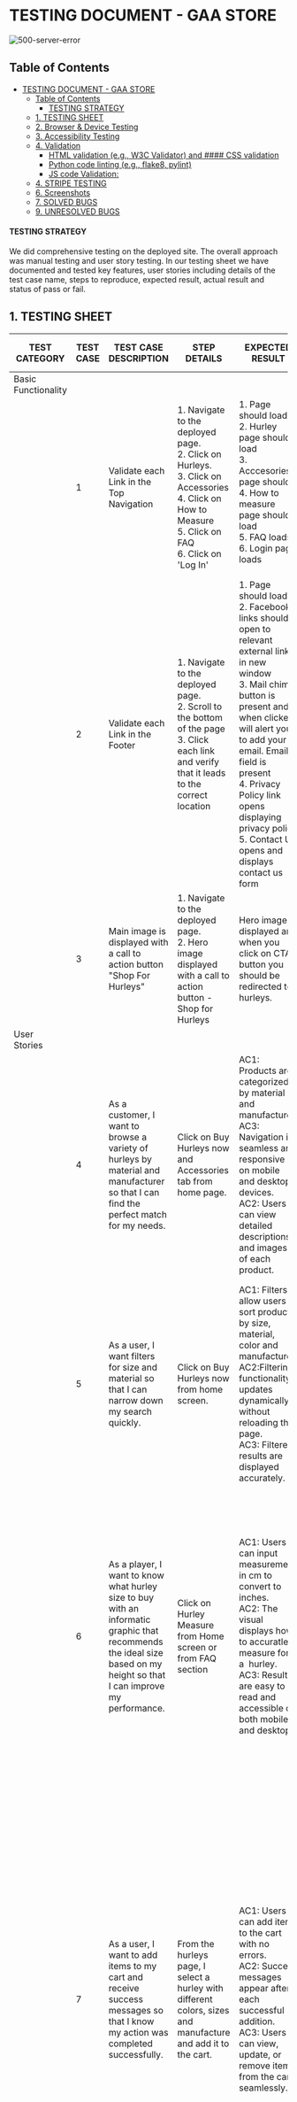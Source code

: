 # TESTING DOCUMENT - GAA STORE 

![500-server-error](https://github.com/user-attachments/assets/4e37eacd-de17-4cab-8df1-4613e7519633)


 
## Table of Contents

- [TESTING DOCUMENT - GAA STORE](#testing-document---gaa-store)
  - [Table of Contents](#table-of-contents)
      - [TESTING STRATEGY](#testing-strategy)
  - [1. TESTING SHEET](#1-testing-sheet)
  - [2. Browser \& Device Testing](#2-browser--device-testing)
  - [3. Accessibility Testing](#3-accessibility-testing)
  - [4. Validation](#4-validation)
      - [HTML validation (e.g., W3C Validator) and #### CSS validation](#html-validation-eg-w3c-validator-and--css-validation)
      - [Python code linting (e.g., flake8, pylint)](#python-code-linting-eg-flake8-pylint)
      - [JS code Validation:](#js-code-validation)
  - [4. STRIPE TESTING](#4-stripe-testing)
  - [6. Screenshots](#6-screenshots)
  - [7. SOLVED BUGS](#7-solved-bugs)
  - [9. UNRESOLVED BUGS](#9-unresolved-bugs)


#### TESTING STRATEGY 
We did comprehensive testing on the deployed site.  The overall approach was manual testing and user story testing. In our testing sheet we have documented and tested key features, user stories including details of the test case name, steps to reproduce, expected result, actual result and status of pass or fail. 

## 1. TESTING SHEET 

| TEST CATEGORY       | TEST CASE | TEST CASE DESCRIPTION                                                                                                                                                                                                                                                                                                  | STEP DETAILS                                                                                                                                                             | EXPECTED RESULT                                                                                                                                                                                                                                                                                                                                                                                                                                                                                                        | ACTUAL RESULT                                                                                                                                                                                                                                                                                                                                                                                                                                                                                                                                                                        | PASS / FAIL |
| ------------------- | --------- | ---------------------------------------------------------------------------------------------------------------------------------------------------------------------------------------------------------------------------------------------------------------------------------------------------------------------- | ------------------------------------------------------------------------------------------------------------------------------------------------------------------------ | ---------------------------------------------------------------------------------------------------------------------------------------------------------------------------------------------------------------------------------------------------------------------------------------------------------------------------------------------------------------------------------------------------------------------------------------------------------------------------------------------------------------------- | ------------------------------------------------------------------------------------------------------------------------------------------------------------------------------------------------------------------------------------------------------------------------------------------------------------------------------------------------------------------------------------------------------------------------------------------------------------------------------------------------------------------------------------------------------------------------------------ | ----------- |
| Basic Functionality |           |                                                                                                                                                                                                                                                                                                                        |                                                                                                                                                                          |                                                                                                                                                                                                                                                                                                                                                                                                                                                                                                                        |                                                                                                                                                                                                                                                                                                                                                                                                                                                                                                                                                                                      |
|                     | 1         | Validate each Link in the Top Navigation                                                                                                                                                                                                                                                                               | 1\. Navigate to the deployed page.<br>2\. Click on Hurleys.<br>3\. Click on Accessories<br>4\. Click on How to Measure<br>5\. Click on FAQ<br>6\. Click on 'Log In'      | 1\. Page should load<br>2\. Hurley page should load<br>3\. Acccesories page should<br>4\. How to measure page should load<br>5\. FAQ loads<br>6\. Login page loads<br><br>                                                                                                                                                                                                                                                                                                                                             | 1\. Page  loads<br>2\. Hurley  page loads<br>3\. Acccesories page loads<br>4\. How to measure page  loads<br>5\. FAQ loads<br>6\. Login page loads<br><br>                                                                                                                                                                                                                                                                                                                                                                                                                           | TRUE        |
|                     | 2         | Validate each Link in the Footer                                                                                                                                                                                                                                                                                       | 1\. Navigate to the deployed page.<br>2\. Scroll to the bottom of the page<br>3\. Click each link and verify that it leads to the correct location                       | 1\. Page should load<br>2\. Facebook links should open to relevant external links in new window<br>3\. Mail chimp button is present and when clicked will alert you to add your email. Email field is present<br>4\. Privacy Policy link opens displaying privacy policy<br>5\. Contact Us opens and displays contact us form<br>                                                                                                                                                                                      | 1\. Page  loads<br>2\. Facebook links open to fb page in new window<br>3\. Mail chimp button is present and when clicked alerst me to add  email. Email field is present<br>4\. Privacy Policy link opens displaying privacy policy<br>5\. Contact Us opens and displays contact us form<br>                                                                                                                                                                                                                                                                                         | TRUE        |
|                     | 3         | Main image is displayed with a call to action button "Shop For Hurleys"                                                                                                                                                                                                                                                | 1\. Navigate to the deployed page.<br>2\. Hero image displayed with a call to action button - Shop for Hurleys                                                           | Hero image displayed and when you click on CTA button you should be redirected to hurleys.                                                                                                                                                                                                                                                                                                                                                                                                                             | Hero image displayed and when I click on CTA button I am redirected to hurleys.                                                                                                                                                                                                                                                                                                                                                                                                                                                                                                      | TRUE        |
| User  Stories       |           |                                                                                                                                                                                                                                                                                                                        |                                                                                                                                                                          |                                                                                                                                                                                                                                                                                                                                                                                                                                                                                                                        |                                                                                                                                                                                                                                                                                                                                                                                                                                                                                                                                                                                      |             |
|                     | 4         | As a customer, I want to browse a variety of hurleys by material and manufacturer so that I can find the perfect match for my needs.                                                                                                                                                                                   | Click on Buy Hurleys now and Accessories tab from home page.                                                                                                             | AC1: Products are categorized by material and manufacturer.<br>AC3: Navigation is seamless and responsive on mobile and desktop devices.<br>AC2: Users can view detailed descriptions and images of each product.<br>                                                                                                                                                                                                                                                                                                  | 1\. When I click on hurleys, I can select the material and manufacturer.<br>2\. It is resposnisve on mobile and desktop.<br>3\. When I select a product I see a detailed dscription and image.                                                                                                                                                                                                                                                                                                                                                                                       | TRUE        |
|                     | 5         | As a user, I want filters for size and material so that I can narrow down my search quickly.                                                                                                                                                                                                                           | Click on Buy Hurleys now from home screen.                                                                                                                               | AC1: Filters allow users to sort products by size, material, color and manufacturer.<br>AC2:Filtering functionality updates dynamically without reloading the page.<br>AC3: Filtered results are displayed accurately.<br>                                                                                                                                                                                                                                                                                             | 1\. When I select from the hurley category I can click on the drop down arrow and select size, color, material and manufacturer.<br>2\. I can change options and it updates dynamically.<br>3\. All results are displayed correctly.                                                                                                                                                                                                                                                                                                                                                 | TRUE        |
|                     | 6         | As a player, I want to know what hurley size to buy with an informatic graphic that recommends the ideal size based on my height so that I can improve my performance.                                                                                                                                                 | Click on Hurley Measure from Home screen or from FAQ section                                                                                                             | AC1: Users can input  measurement in cm to convert to inches.<br>AC2: The visual displays how to accuratley measure for a  hurley.<br>AC3: Results are easy to read and accessible on both mobile and desktop.                                                                                                                                                                                                                                                                                                         | 1\. When I click on hurley measure it has a clear visual display of how I should measure for my hurley.<br>2\. If I have meaured in cms I can enter this into the cms inches converter to get the correct hurley size.<br>3\. It is responsive and clear on both mobile and desktop devices.                                                                                                                                                                                                                                                                                         | TRUE        |
|                     | 7         | As a user, I want to add items to my cart and receive success messages so that I know my action was completed successfully.                                                                                                                                                                                            | From the hurleys page, I select a hurley with different colors, sizes and manufacture and add it to the cart.                                                            | AC1: Users can add items to the cart with no errors.<br>AC2: Success messages appear after each successful addition.<br>AC3: Users can view, update, or remove items from the cart seamlessly.                                                                                                                                                                                                                                                                                                                         | 1\. When I add a hurley to the cart a message no error message is displayed.<br>2\. When I add a product to the shopping bag a success message appears in the top right corner for 3 seconds giving me feedback that it has successully been added to the shopping bag.<br>3\. When I go to my shopping bag I can view the items I have added to the bag and I can increase or decrease the quantity without any errors on mobile and desktop.                                                                                                                                       | TRUE        |
|                     | 8         | As a user, I want success messages to appear when I add items to my cart so that I know my action was completed.                                                                                                                                                                                                       | I click and select a hurley or accessory and add it to the cart                                                                                                          | AC1: Success messages are displayed after every successful addition to the cart.<br>AC2: Messages are visually distinct and easy to understand.<br>AC3: Messages are responsive and consistent across devices.                                                                                                                                                                                                                                                                                                         | 1\. When I add items to the cart a success message is displayed in the top right corner and automatically disappears after 3 seconds. When I add a second and thrid item to the cart, the success message appears informing me that I have updated the cart.  2\. The message is clear and consise with a green color for success and red for warning. 3. Message is consistent and works well on mobile and desktop devices.                                                                                                                                                        | TRUE        |
|                     | 9         | As a customer, I want to complete the checkout process easily so that I can quickly finalise my purchase.                                                                                                                                                                                                              | After adding items to the cart I proceed to payment.                                                                                                                     | AC1: Checkout flow includes billing, shipping, and payment sections.<br>AC2: Users can modify details before confirming the order.<br>AC3: Checkout is responsive and error-free.                                                                                                                                                                                                                                                                                                                                      | 1\. After adding items to the cart, I proceed to payments. I can view the items I have in my cart.  The field names are clear and easy to enter my details by tab or by clicking in each field. The name, address, email and payment details are displayed clearly.<br> 2\. I can edit any field before clicking on the confirm order button. <br>3\. It clearly displays how much my card will be charged proior to clicking on confirming order. When I click on payment it processes my order and I can see a little circling order processing then show me a order success page. | TRUE        |
|                     | 10        | As a user, I want warning messages for incomplete or invalid inputs during checkout so that I can fix errors.                                                                                                                                                                                                          | I type in an invalid email without the @ symbol. I type in an invalid telephone number with letters. I type an invalid card number. I type in invalid year for the card. | AC1: Warning messages are triggered for missing or invalid information.<br>AC2: Messages clearly describe the issue and suggest corrective actions.<br>AC3: Warnings appear prominently without interrupting the checkout flow.                                                                                                                                                                                                                                                                                        | 1\. When I input a wrong card number I get alerted that it is an invalid number. When I input an invalid email or letters instead of a phone number I can alterted that it is invalid 2. When I enter numbers instead of a number in the telephone field I can alerted that it is invalid.<br>3\. Clear message are displayed to alert me of the error buy I can fix easily and proceed to checkout.                                                                                                                                                                                 | TRUE        |
|                     | 11        | As a customer, I want to sign up for Mailchimp newsletters so that I can stay updated on deals and new products.                                                                                                                                                                                                       | I type in my email in the email field in the footer of the page and click on subscribe. I can see the subsucribe button on the bottom of each page on the site.          | AC1: Mailchimp integration collects email addresses securely.<br>AC2: Newsletter sign-up is accessible from multiple pages                                                                                                                                                                                                                                                                                                                                                                                             | 1\. Mailchimp is set up to collect my email address once I enter my email and click on sign up.<br>2\. I can enter my email in the footer of the site from any page on the site.                                                                                                                                                                                                                                                                                                                                                                                                     | TRUE        |
|                     
|                     | 13        | As a customer, I want an FAQ section to find answers to common questions so that I can make informed purchases.                                                                                                                                                                                                        | From the home page I click on the FAQ page.                                                                                                                              | AC1: FAQ section covers key topics<br>AC2: Questions and answers are displayed neatly in accordian style.<br>AC3: FAQ is easily accessible from the homepage.                                                                                                                                                                                                                                                                                                                                                          | 1\. I click on the FAQ page and see a list of relevant topics about hurleys and accessosies.<br>2\. The questions are clear and if I want to see the answer I click to expand the question with the answer. <br>3\. FAQ is on the navigation header and very accessible. On mobile it is accessible from the burger icon.                                                                                                                                                                                                                                                            | TRUE        |
|                     | 14        | As a user, I want a privacy policy page so that I feel confident my data is secure.                                                                                                                                                                                                                                    | Click on Privacy policy in footer                                                                                                                                        | AC1: Privacy policy page is accessible from the footer.<br>AC2: Content is clear, concise, and compliant with regulations.                                                                                                                                                                                                                                                                                                                                                                                             | 1\. I can see and easily click on the privacy statement which is displayed in the footer of the page.<br>2\. The conent of the privacy page is clear and consise and compliant with regulations                                                                                                                                                                                                                                                                                                                                                                                      | TRUE        |
|                     | 15        | As a website visitor, I want a custom 404 page to redirect me gracefully if a link is broken and 500 error if there is a server error                                                                                                                                                                                  | When I enter an incorrecty url I am navigated to a 404 page                                                                                                              | AC1: Custom 404 page provides helpful navigation links.<br>AC2: Design is consistent with the website’s branding.<br>AC3: Users can easily return to the homepage.<br>AC4: Custom 500 server error page provides helpful navigation links.                                                                                                                                                                                                                                                                             | 1\. After adding an incorrect url I get navigated to a customised 404 page which has a link to return me to the home page of the site. <br>2\. The design is consistent with the rest of the site.<br>3\. The link returns me to the home page.<br>4\. When I simulate a serer error I am navigated to a customised 500 page, a link takes me to the home page, the page design is consistent with the site.                                                                                                                                                                         | TRUE        |
|                     | 16        | As a user, I want a visually appealing homepage with hurling imagery, navigation, and footer so that I can quickly find what I’m looking for and feel immersed in the theme of Gaelic games.                                                                                                                           | When I enter the site the home page is clear, I can see naviagtion bar and footer, on a mobile I can see a burger icon which expands when clicked.                       | AC1: The homepage includes an enticing hero image featuring hurling players or equipment.<br>AC2: Navigation bar is clearly laid out with links to major sections (e.g., Product Categories, Hurley Size Calculator, FAQ).<br>AC3: Footer includes links to Privacy Policy, Mailchimp signup, and social media icons.<br>AC4: The layout is responsive and designed using reusable base.html files for consistency across pages.                                                                                       | 1\. The home page is attractive with a large hero image of a helmet, hurley and ball.<br>2\. The navigation bar is clear, and easy to view the relevant sections.<br>3\. The footer contains the facebook link to the company, a mail chimp sign up and privacy policy.<br>4\. The layout is consistent accross the site.                                                                                                                                                                                                                                                            | TRUE        |
|                     | 17        | As a user, I want to create a profile during my first purchase so that I can log in later and view my order history.                                                                                                                                                                                                   | Click Sign In /Log on on the nav bar                                                                                                                                     | AC1: Users can create a profile<br>AC2: Order history is accessible via the user profile dashboard after logging in.<br>AC3: Users can log in and out securely.<br>                                                                                                                                                                                                                                                                                                                                                    | 1\. I click on the sign up log in button<br>2\. I enter my username, email and password<br>3\. Once sucessfully logged in it say welcom and my name on my profile page<br>4\. The log in / sign up has changed to Hello Name<br>5\. I can add a shipping address<br>6\. I can view previous orders                                                                                                                                                                                                                                                                                   | TRUE        |
|                     | 18        | As a user, I want to save multiple shipping addresses so that I can quickly select my preferred address at checkout.                                                                                                                                                                                                   | Click Sign In /Log on on the nav bar                                                                                                                                     | AC1: Users can add, edit, and delete shipping addresses.<br>AC2: Users can mark one address as their default shipping address.<br>AC3: Users can select a saved address during checkout.<br>AC4: Shipping addresses remain stored in their account even after logging out.<br>AC5: The database properly associates multiple addresses with each user.<br>AC6: The feature is mobile-friendly and easy to use.                                                                                                         | 1\. I log in and go to the profile page<br>2\. I enter 2 shipping addresses<br>3\. I then go to the hurley section, add a hurley and proceed to checkout<br>4\. Under saved address I click on the drop down arrow and select an address<br>5\. The saved address prepoluates the fields<br>6\. I log out and log back in - my saved shipping addresses remain                                                                                                                                                                                                                       | TRUE        |
|                     | 19        | As a Superuser or Manager, I want to be able to create, read, update, and delete FAQs so that I can keep the FAQ section accurate and helpful for customers.                                                                                                                                                           | Click Sign In /Log on on the nav bar                                                                                                                                     | AC1: Superusers and Managers can create new FAQs.<br>AC2: Superusers and Managers can edit existing FAQ entries.<br>AC3: Superusers and Managers can delete outdated FAQs.<br>AC4: Users can only view the FAQ section but not modify it.<br>AC5: The FAQ management interface is accessible through the admin dashboard.<br>AC6: All changes are logged for tracking purposes.                                                                                                                                        | 1\. Signed in as a staff super user<br>2\. Profile page is open<br>3\. I naviage to the FAQ page<br>4\. Buttons are displayed beside each FAQ allowing me to edit or delete<br>5\. Before I delete a warning message alerts me to confirm<br>6\. Results are displayed immeadiatelu                                                                                                                                                                                                                                                                                                  | TRUE        |
|                     | 20        | As a developer, I need to create a structured business model, improve SEO, and set up marketing tools like Facebook and Mail chimp to increase visibility and drive customer engagement.                                                                                                                               | Follow CI's videos and tutorials on SEO and Marketing and create and SEO and Marketing.md                                                                                | AC1: A business model document is created outlining revenue streams and customer acquisition strategies<br>AC2: A Facebook page is set up and populated with relevant content.<br>AC3: A Mailchimp account is created for email marketing campaigns.<br>AC4: Keyword research is documented in the Marketing and SEO file.<br>AC5 The website is optimized for SEO best practices (metadata, alt tags, structured URLs, etc.).<br> AC6: A content strategy is defined including product descriptions, and FAQ updates. | AC1: A business model document is created outlining revenue streams and customer acquisition strategies<br>AC2: A Facebook page is set up and populated with relevant content.<br>AC3: A Mailchimp account is created for email marketing campaigns.<br>AC4: Keyword research is documented in the Marketing and SEO file.<br>AC5 The website is optimized for SEO best practices (metadata, alt tags, structured URLs, etc.).<br> AC6: A content strategy is defined including product descriptions, and FAQ updates.                                                               | TRUE        |
|                     | 21        | As a user, I want to add items to my cart and receive success messages so that I know my action was completed successfully.                                                                                                                                                                                            | Navigate to hurleys, added a hurley to the cart.                                                                                                                         | AC1: Users can add items to the cart with no errors.<br>AC2: Success messages appear after each successful addition.<br>AC3: Users can view, update, or remove items from the cart seamlessly.                                                                                                                                                                                                                                                                                                                         | 1\. Navigate to hurleys, added a hurley to the cart, success message displays in top right corner and dissappears after 3 seconds                                                                                                                                                                                                                                                                                                                                                                                                                                                    | TRUE        |
|                     | 22        | As a customer, I want to complete the checkout process easily so that I can quickly finalise my purchase.                                                                                                                                                                                                              | Added items to my bag and proceeded to checkout                                                                                                                          | AC1: Checkout flow includes billing, shipping, and payment sections.<br>AC2: Users can modify details before confirming the order.<br>AC3: Checkout is responsive and error-free.                                                                                                                                                                                                                                                                                                                                      | 1\. Added items to the bag<br>2\. Clicked on bag<br>3\. Summary of what is in my bag is displayed along with price<br>4\. Clicked on proceed to checkout<br>5\. Input fields are clear and straight forward<br>6\. Added test card details and submitted<br>7\. Page displaying success with my order number etc.                                                                                                                                                                                                                                                                    | TRUE        |
|                     | 23        | As an online shop owner, I want to receive customer enquiries via an online form,So that I can track, manage, and respond to them efficiently in Django Admin. I can use this valuable date to update FAQ and communicate with customer needs. As a user I want an easy way to contact the store to ask about a query. | Clicked on contact us in the footer                                                                                                                                      | criteria one: Users can submit enquiries through a contact form.<br>criteria two: Enquiries are stored in the database.<br>criteria three: Shop owners can view enquiries in Django Admin<br>criteria four: Shop owners can mark enquiries as "Read"<br>criteria five: The functionality is tested and works across devices                                                                                                                                                                                            | 1\. Clicked on the contact me in the footer<br>2\. Form is displayed and I enter my details<br>3\. Press submit with a success message displayed.<br>4\. As a staff member I log into django admin, navigate to messages, I can view message and tick if I want to show it has been dealth with.                                                                                                                                                                                                                                                                                     | 5           |
|                     | 24        | As a user, I want a privacy policy page so that I feel confident my data is secure.<br>                                                                                                                                                                                                                                | Clicked on Privacy Policy in the footer                                                                                                                                  | AC1: Privacy policy page is accessible from the footer.<br>AC2: Content is clear, concise, and compliant with regulations.                                                                                                                                                                                                                                                                                                                                                                                             | 1\. Clicked on privacy policey<br>2\. Privacy policy is displayed                                                                                                                                                                                                                                                                                                                                                                                                                                                                                                                    | TRUE        |
|                     | 25        | As a user, I want success messages to appear when I add items to my cart so that I know my action was completed.                                                                                                                                                                                                       | Navigated to accessories, added a grip to my bag                                                                                                                         | AC1: Success messages are displayed after every successful addition to the cart.<br>AC2: Messages are visually distinct and easy to understand.<br>AC3: Messages are responsive and consistent across devices.                                                                                                                                                                                                                                                                                                         | 1\. Navigated to accessories, added a grip to my bag<br>2\. Success message is displayed                                                                                                                                                                                                                                                                                                                                                                                                                                                                                             | TRUE        |
|                     | 26        | As a customer, I want to sign up for Mailchimp newsletters so that I can stay updated on deals and new products.                                                                                                                                                                                                       | Navigated to footer, entered email and click subscribe                                                                                                                   | AC1: Mailchimp integration collects email addresses securely.<br>AC2: Newsletter sign-up is accessible from multiple pages (e.g., footer, pop-up).<br>AC3: Confirmation messages are sent after successful sign-ups.                                                                                                                                                                                                                                                                                                   | 1\. Naviaged to footer, entered email and click subscribe<br>2\. Logged into mail chimp account, saw emails collected                                                                                                                                                                                                                                                                                                                                                                                                                                                                | TRUE        |
|                     | 27        | As a customer I want to send a gift message with the products items                                                                                                                                                                                                                                                    | Add some items to the bag, click on bag, tick the gift message box, write a message, submit.                                                                             | AC1: User gets feed back when they submit a message.<br>AC2: Message is displayed on checkout success page.                                                                                                                                                                                                                                                                                                                                                                                                            | Added some items to the bag, clicked on bag, ticked the gift message bos, wrote a message, clicked on submit. Received confirmation that the message was succcessful. Continued to a successful payment. Gift message displayed on Thank you for your order page.                                                                                                                                                                                                                                                                                                                    | TRUE        |
|                     | 28        | As a customer with a user profile I want to see previous orders                                                                                                                                                                                                                                                        | Click into login, enter username and password. Click on my name in the nav bar, directed to profile, view list of previous orders, click to expand order detail.         | AC1: Use with a profile and who has made previous orders when logged in can view previous order.<br>AC2: The orders are displayed and be expanded to more detail when clicked on                                                                                                                                                                                                                                                                                                                                       | Click into login, enter username and password. Click on my name in the nav bar, directed to profile, viewed list of previous orders, clicked  to expand order detail and I viewed the detals.                                                                                                                                                                                                                                                                                                                                                                                        | TRUE        |                                                                                                                                                                                                                                                                                                                                                                                                                                                   | TRUE        |
##  2. Browser & Device Testing


| Responsiveness |      |                                    |                                                                                                                                                          |                                                                                          |
| -------------- | ---- | ---------------------------------- | -------------------------------------------------------------------------------------------------------------------------------------------------------- | ---------------------------------------------------------------------------------------- |
|                | TC01 | Page works on mobile screens       | 1\. Navigate to the deployed page on iphone12<br>2\. Verify the basic functionality of the app                                                           | 1\. Deployed page opens<br>2\. App functionality works<br>3\. Looks good on small screen | TRUE |
|                | TC01 | Page works on tablet screens       | 1\. Navigate to the deployed page.<br>2\. Open the developer tools<br>3\. Set the window size to 650px<br>4\. Verify the basic functionality of the app  | 1\. Deployed page opens and window size is set.<br>2\. App functionality works           | TRUE |
|                | TC03 | Page works on desktop screens      | 1\. Navigate to the deployed page.<br>2\. Open the developer tools<br>3\. Set the window size to 1200px<br>4\. Verify the basic functionality of the app | 1\. Deployed page opens and window size is set.<br>2\. App functionality works           | TRUE |
|                | TC04 | Page works on wide screen desktops | 1\. Navigate to the deployed page.<br>2\. Open the developer tools<br>3\. Set the window size to 2200px<br>4\. Verify the basic functionality of the app | 1\. Deployed page opens and window size is set.<br>2\. App functionality works           | TRUE |

##  3. Accessibility Testing

The site passed accessibility testing. After passing it through wave I made some more improvements. It scores a 95 on lighthouse. 

![WAVE Screen Reader](https://github.com/user-attachments/assets/270e8b4d-3c22-4db2-8db0-344cea2359ec)

![WAVE Features](https://github.com/user-attachments/assets/d6ef98c3-9776-4691-8d01-590ea1cd3ce9)

![Light House Test](https://github.com/user-attachments/assets/0afe9c4c-9dc3-4e50-bfff-0a9c9f8db078)



## 4. Validation

NOTE: I did not validate or remove commented out code in SETTINGS.py or the privacy policy or any other files that I didn't create as we were advised not to do that in the CI course videos. 
To validate the html I went to the deployed site, right clicked and copied the code from View Page Source. I have put these as pass in  my sheet, base.html and main-nav.html as they were part of the source code.

#### HTML validation (e.g., W3C Validator) and #### CSS validation

| CSS Validation Check List |      |
| ------------------------- | ---- |
|                           |      | Check for un-used code |
| checkout.css              | Pass | Clear |
| bag.css                   | Pass | Clear |
| order_detail.css          | Pass | Clear |
| faq.css                   | Pass | Clear |
| login css                 | Pass | Clear |
| base.css                  | Pass | Clear |
| products.css              | Pass | Clear |
|                           |      |  |
| HTML Validation           |      |  |
|                           |      | Check for un-used code |
| checkout_success_html     | Pass | Clear |
| checkout.html             | Pass | Clear |
| order_detail.html         | Pass | Clear |
| contact_us.html           | Pass | Clear |
| faq_confirm_delete.html   | Pass | Clear |
| faq_form.html             | Pass | Clear |
| faq_list                  | Pass | Clear |
| privacy policey           | N/A  | N/A |
| how_to_measure.html       | Pass | Clear |
| index.html                | Pass | Clear |
| accessories_shop.html     | Pass | Clear |
| hurleys_shop.html         | Pass | Clear |
| product_detail.html       | Pass | Clear |
| product_list.html         | Pass | Clear |
| add_address.html          | Pass | Clear |
| edit_address.html         | Pass | Clear |
| login.html                | Pass | Clear |
| profile.html              | Pass | Clear |
| base.html                 | Pass | Clear |
| main-nav.html             | Pass | Clear |
| mobile-top-header         | Pass | Clear |

![order_detail](https://github.com/user-attachments/assets/ddf9a93c-f9e5-483a-8cf2-83c6d15164f0)



#### Python code linting (e.g., flake8, pylint)

| Python Linter used: | https://pep8ci.herokuapp.com/ |
| ------------------- | ----------------------------- |
|                     |                               |  |
| App                 | File                          | Pass - NO errors |
| Bag                 | Content Processors            | TRUE |
| Bag                 | urls.py                       | TRUE |
| Bag                 | views.py                      | TRUE |
|                     |                               |  |
| checkout            | admin.py                      | TRUE |
| checkout            | apps.py                       | TRUE |
| checkout            | forms.py                      | TRUE |
| checkout            | models.py                     | TRUE |
| checkout            | urls.py                       | TRUE |
| checkout            | views.py                      | TRUE |
|                     |                               |  |
| core                | admin.py                      | TRUE |
| core                | apps.py                       | TRUE |
| core                | forms.py                      | TRUE |
| core                | models.py                     | TRUE |
| core                | urls.py                       | TRUE |
| core                | views.py                      | TRUE |
|                     |                               |  |
| gaa_store           | asgi.py                       | TRUE |
| gaa_store           | urls.py                       | TRUE |
| gaa_store           | views.py                      | TRUE |
| gaa_store           | wsgi.py                       | TRUE |
| gaa_store           | settings.py                   | N/a |
|                     |                               |  |
| home                | urls.py                       | TRUE |
| home                | views.py                      | TRUE |
| home                | apps.py                       | TRUE |
|                     |                               |  |
| products            | admin                         | TRUE |
| products            | apps.py                       | TRUE |
| products            | models.py                     | TRUE |
| products            | urls.py                       | TRUE |
| products            | views.py                      | TRUE |
|                     |                               |  |
| profiles            | apps.py                       | TRUE |
| profiles            | forms.py                      | TRUE |
| profiles            | models.py                     | TRUE |
| profiles            | urls.py                       | TRUE |
| profiles            | views_allauth.py              | TRUE |
| profiles            | views.py                      | TRUE |
|                     |                               |  |
| manage.py           |                               | TRUE |

![Python Linter](https://github.com/user-attachments/assets/4439913a-1146-4e48-9429-3149a7d54213)


#### JS code Validation: 

| JS Linter used: |                    | https://jshint.com/ |
| --------------- | ------------------ | ------------------- |
|                 |                    |                     |
|                 |                    |                     |
| App             | File               | Pass - NO errors    |
|                 |                    |                     |
| bag             | bag.js             | TRUE                |
|                 |                    |                     |
| checkout        | checkout.js        | TRUE                |
|                 | stripe_elements.js | TRUE                |
|                 |                    |                     |
| static          | coverter.js        | TRUE                |
|                 | main.js            | TRUE                |

![JS Validation](https://github.com/user-attachments/assets/55aebcab-2a79-4a7f-b849-0a06be814c3a)


## 4. STRIPE TESTING 
|                              | CARD NUMBER         | PAYMENT ACCEPTED | ORDER IS CREATED IN DATABASE | SUCCESS/ERROR MESSAGE IS SHOWN | STRIPE DASHBOARD CONFIRMED WEBHOOK EVENT |
| ---------------------------- | ------------------- | ---------------- | ---------------------------- | ------------------------------ | ---------------------------------------- |
| Test Card Payments (Success) | 4242 4242 4242 4242 | TRUE             | TRUE                         | TRUE                           | TRUE                                     |
| Test Card Payments (Failure) | 4000 0000 0000 0002 | FALSE            | FALSE                        | TRUE                           | TRUE                                     |
| Invalid Card number          | 3030 3030 3030 0345 | FALSE            | FALSE                        | TRUE                           | FALSE                                    |


I ensured my webhooks and stripe keys were stored in my env.py file which is listed under gitignore. I was worried that they were exposed so I got new keys and replaced. Then I wrote a command in the terminal to delete records of keys from the repository. 

TEST WEBHOOKS
I logged on to the stripe dashboard to ensure that the webhook endpoint received and processed the event. 

EXPIRED CARDS 
I receive an alert message that my card is expired and I am unable to proceed until rectified, the payment process and order do not get processed. 



## 6. Screenshots

![Stipe Webhooks success](https://github.com/user-attachments/assets/a5830cb4-35b3-4ca9-85ea-bb2629afd3d5)



![404 Error](https://github.com/user-attachments/assets/b2e2efb7-a7c2-4bb0-9462-7a6c3a80c36b)

![500 Error](https://github.com/user-attachments/assets/748438fd-9007-40f8-b329-abb22a17eb7f)

## 7. SOLVED BUGS 

**BUG**: When I ran the server, received the following error:

 File "/Users/vikimulhall/GAA_STORE/products/views.py", line 1, in <module>
    from django.shortcuts import renderget_object_or_404
ImportError: cannot import name 'renderget_object_or_404' from 'django.shortcuts' (/Library/Frameworks/Python.framework/Versions/3.12/lib/python3.12/site-packages/django/shortcuts.py). Did you mean: 'get_object_or_404'?

**RESOLVED BY**: Went to my views.py file and saw I had a typo in the import line. Amended and started server again. 

**BUG**: After adding the hurley page, it wouldn't display and sent the following error in the terminal:

Not Found: /hurleys/
[25/Apr/2025 15:06:51] "GET /hurleys/ HTTP/1.1" 404 2717

**RESOLVED BY**: Realised I had forgotten to include the products app in the main urls.py. I then also included the hurling page itself. 

 **BUG**: Hurley images not being displayed & not consistent size.  
 **RESOLVED BY**: Changed location of images to the static folder, restarted server, only the ash image displayed, checked for typos, found dashes rather than hyphens, amended in the html page and resolved problem. To fix the inconsistent size of the ash hurley image compared to the other two, I added some css, which did not work, so I fixed the image again in Canva and resaved and loaded and it worked when refreshed. 

 **BUG**: Created a hurling calculator, when the user enters the measurement in cms it will give the result in inches. On testing when I entered a number, no result was displayed. 
 **RESOLVED BY:** Checked the css and js and it seemed ok. Went to inspector tools and found the error that the converter.js was not found.  Realised I had spelled the converter.js file incorrectly in the directory. 

 ![converter js file spelled incorrectly](https://github.com/user-attachments/assets/20099172-ae50-45a4-9572-e1b82df89405)

 **BUG**: Creating a horizontal line to divide the helmet from hurley measurement section. 
**RESOLVED BY:** Checked using inspection tools, the width appeared as 0.  When I googled it, this can be an issue with flexbox layouts.  Applied some width in css and the issue was resolved. 
 
<img width="1264" alt="horizontal line bug no width" src="https://github.com/user-attachments/assets/f368d998-8f43-4d60-95d1-596241266d7b" />

 **BUG**: Creating a FAQ page, for better UX I wanted to list the FAQ and if you click on the question it expands, so I used boostraps data-toggle accordion feature.  When I started the server it just displayed the question and the answer and had no toggle feature. 
 **RESOLVED BY:** I opened my development tools and checked my console and when I clicked on a question it displayed an error message. The error message indicates that in my collapse.js, something is null where an object is expected. This error can happen if you try to operate on an element that doesn't exist on the page.
I had put my converter calculator script into my base.file, which I should of kept in my how_to_measure.html file as base.html shares with everything else including my FAQ page.  I put my script files in base.html into the correct order.  I also reviewed my FAQ html structure as this can cause errors too. I restarted the server and now it is working. 

<img width="1217" alt="JS null error FAQ bug" src="https://github.com/user-attachments/assets/46484b58-2f93-403a-ab17-fe7b67a48b16" />

**BUG:** After fixing my FAQ bug, I checked to see if my converter calculator works and even though I entered a valid number is sent the error message that I entered an invalid number.  
**RESOLVED BY:** I opened up my inspector tools and could not see any error messages. Then reviewed my script on my html page and realised I put it in the wrong place, amended it and converter calculator working again. 

**BUG:** ValueError at /products/. The 'image' attribute has no file associated with it. After adding some test products through my django admin panel, when I ran the server this error was displayed. 
**RESOLVED BY:** I had come across it in the walk-thru also, so I added a default-image.jpeg to my static files and put an if else option in my product_list.html to use the default if no product img present. I will fix the image files but I just wanted to review the layout before committing to data. 

**BUG:** On my views.py file I had a red underline and when I right clicked it said - Unable to import 'django.urls'PylintE0401:import-error. 
**RESOLVED BY:** I knew I had installed django but checked again by typing pip show django in the terminal. I could see my virtual env was running. I opened up setting in my VS code and updated my pylint settings.  This worked and cut down on my errors to do with importing so that I could concentrate on the remaining. 

**BUG:** I needed to modify my model, as I wanted the user to be able to choose which manufacturers hurley they wanted. So  I created a new model and deleted it from the hurley model. I thought I had made migrations and run migrations but I obviously did something wrong and ended up with countless errors after errors for a day saying my table already existed but they didn't.
**RESOLVED BY:** Walking away from the laptop and returning. The advice I was getting on-line was to delete all previous migrations and reapply them, which I did but didn't solve the problem.  Ran my models.py though perplexity and was shown I had manufacturers in my grips which I shouldn't have had, amended that.  Stack overflow advised to delete my database, which I did and then reapply migrations which I did and it worked then. 

**BUG:** I realised that should of used a general product_detail.html rather than separate product detail pages to reuse code and work with the product list dynamically. So I set about to do that. Received an error page NoReverseMatch at /products/hurley/1/. Reverse for 'add_to_bag' with arguments '('',)' not found. 1 pattern(s) tried: ['bag/add/(?P<product_id>[0-9]+)/\\Z']. 
**RESOLVED BY:** I fixed a typo in my nested form. I reviewed by views, concentrating on hurley_details as this was highlighted in grey in the error page. In my return render I changed 'hurley': hurley.product to 'product': hurley.product and this fixed it. 

**BUG:**  When checking my products were displaying, I noticed that grips was not displaying a colour drop down arrow, which it should have. 
**RESOLVED BY:**  Checked by def grip_detail view which looked correct, checked my grips model which also looked correct. After checking my product list template, I had a naming typo error which I corrected and I was missing the logic for grips, I added the condition to check if it was a grip to render the colour dropdown, which resolved the bug. 

**BUG:** Spent the day trying to get my bag to display anything, after adding items to it. 
**RESOLVED BY:** I had a few issues which got me into a lot of checks and rechecks.  My product_key and product_id were conflicting in my context-processor.py and views.py file. I wasn't iterating through my products correctly in my bag.html file. After fixing these errors it finally displayed the items on the table. 

**BUG:** When bag displayed, the product, description were not being displayed. 
**RESOLVED BY:** Added product under bag_contents in views.py and it displayed. 

**BUG:** I wanted to create a 'Gift Message ‘function.  So in the bag.html, I created a tick box and a message box. If the box was ticked the user could write a gift message. But when the box was ticked, I couldn't write in the box. 
**RESOLVED BY:**  I checked my js code and it seemed ok. When I opened but my console and clicked on the tick box, nothing was happening so I figured the js and event listener were not being called. I removed the js code from the bottom of the bag.html and created a specific js file for bags app under the static folder as I thought the base.html and its scripts could be affecting it. Finally I changed {%block postloadjs %} to {% block extra_js %} and this  fixed it.   

**BUG:** Order Summary not displaying on checkout page. 
**RESOLVED BY:**  I learnt a lot with this bug. Firstly I had not imported my context-processors file correctly into my checkout views. Fixed that, but no resolution. Checked my views.py and context processors, checked my product models, checked my html. Everything looked ok. Put debugging statements in the checkout views, which displayed the correct output in the terminal, so that was working. Then put debugging statements in the context processors and that verified that my grand total was working, then I put debugging statements in my html, activated the server and went to checkout and right clicked to view page source - and all my products were listed there. After hours and hours of trying to fix this error, I put my cursor over the order summary as if to highlight and realised it was white text on a white background! I may have cursed a little. Added some css to my base.css file and finally all was fixed.

**BUG:** Billing & Shipping field input narrow and not taking up full width
**RESOLVED BY:**  It appeared like this was due to some conflicting css rules. I checked base.css to see if there were any .form-control rules, but there were not.  I applied them to checkout.css but nothing changed.  I used !important beside it but still no luck. I ensured the checkout.css for the checkout page was loading by inspecting it in chrome developer and checking the network tab, yes that was loading. I checked the html form was inside the .col -md-6. I thought the fields were constrained by bootstrap but in the end it was by their own css, so I targeting each element of the form field putting !important beside them, checkout-form imput, select and text area.  Finally this worked but then my tick boxes got misaligned. So I updated the css again to apply width of 100% to only text-based inputs. Finally sorted. 

**BUG:** Setting up stripe, I could not input anything in the card number field. 
**RESOLVED BY:** After spending a day and half, debugging, firstly I had a form nested within a form, which was incorrect. Fixed that. Checked css and any parents that might be having an effect. I added debugging to the stripe_elements.js and found that they weren't being loaded in the console. I had the script tag in my checkout.html I had {%block postload_js %} rather than {%block extra_js %}. After I did that I could see it in my console but it was showing a 404 error.  My settings.py were fine, with regards my static files, and I had listed checkout under apps. But it was file path was incorrect. I fixed that and finally it was resolved. 

**BUG:** When pushing to my main branch, I was not allowed because gitpod told me I had exposed secret keys. 
**RESOLVED BY:** I was surprised by this, as I had added the env.py file at the beginning of the project and added it to a git ignore file. I then made sure my secret keys were never in settings or anywhere else other than my env.py file so I was surprised to see the message. I checked the gitignore.py file for spelling errors etc. to see that it was in fact not in my main root directory, so I moved it to my main root directory. Then I went into stripe to access new secret key and I generated a new django secret key. Saved them to env.py. I then ran git filter-repo --replace-text <(echo 'old-secret-key==>REMOVED_SECRET_KEY').  When I did a git push origin I had to do a force push and it still wouldn't push so then in the terminal it brought be to a gitpod link where I selected the following in screen shot to move on as I know I have new secret keys which have not been exposed. 

**BUG:** I created a new model for my FAQ's. I wanted to link my How to measure page into one of the FAQs but it just kept plain text rather than a link. 
**RESOLVED BY:** Resolved by adding {{ faq.answer|safe }} which allows the HTML tag to become clickable. 

**BUG:** I am trying to deploy to heroku.  But it keeping failing.  I made a terrible error when starting my project and foolishly named it in uppercase GAA_STORE - I have tried to rename it and seem to have remained in lowercase using various renaming commands but my deployment still isn't working.  

**RESOLVED BY:**
I entered my screen shots into perplexity and it says I have the following problem: "Somewhere in your code or in your Procfile/gunicorn invocation, you’re still referencing a top‐level package called GAA_STORE (all-caps), which no longer exists on disk – you’ve renamed the folder to lowercase but Git (on a case-insensitive macOS filesystem) hasn’t actually recorded the change. Heroku, seeing your web: gunicorn gaa_store.wsgi:application Procfile, then tries to import gaa_store.wsgi… but your repo still thinks the folder is called “GAA_STORE”, so nothing called “gaa_store” is found, the import blows up, and gunicorn aborts with “worker failed to boot.”

## 9. UNRESOLVED BUGS

**BUG:** Bag contents table not responsive on Firefox but perfect in Chrome.
**ATTEMPTED FIXES:** After looking on the net, this seems to be a common problem. Stack overflow suggested a field set and nest table within it, no luck, tried custom css, still no luck, reviewed code for errors and all seemed to be ok. Deleted custom css code and field set and no change.  I have spent a few hours trying to fix and need to step away from it now. I will try to revert back again if I have time. 

**BUG:** Combined user log in user log in. The plan was that if a user logged in they would be taken straight to their user profile page where they see (if any) their saved shipping addresses and previous orders. While if a shop owner aka 'staff' log in they would be diverted to the FAQ page where they could perform CRUD, but I couldn't get it to divert to another page. I hope to figure this out when I have time in the future. 
**ATTEMPTED FIXES:** I spent over 2 days trying to work this out, tried many approaches but couldn't fix it. Code seems correct but I think django picking up another 'user' within its system that I couldn't identify. 


